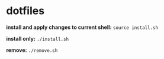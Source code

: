 # dotfiles

**install and apply changes to current shell:** `source install.sh`

**install only:** `./install.sh`

**remove:** `./remove.sh`
